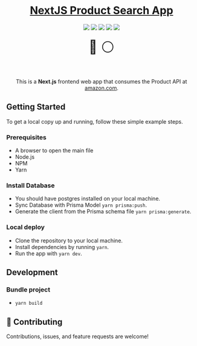 <div align="center">
<h1><a href="#" target="_blank">NextJS Product Search App</a></h1>
</div>

<div align="center">
  <img src="https://img.shields.io/badge/-NextJS-000000?logo=nextdotjs">
  <img src="https://img.shields.io/badge/-ReactJS-61DAFB?logo=react&logoColor=black">
  <img src="https://img.shields.io/badge/-TypeScript-3178C6?logo=TypeScript&logoColor=white">
  <img src="https://img.shields.io/badge/-React%20Query-FF4154?logo=reactquery&logoColor=white">
  
  <img src="https://img.shields.io/badge/-TypeScript-3178C6?logo=TypeScript&logoColor=white">
</div>

<br>

<div align="center" style="font-size:35px">🔴 ⚪️</div>

<br>
<br>


<p align="center">This is a <strong>Next.js</strong> frontend web app that consumes the Product API at <a href="https://www.amazon.com/" target="_blank">amazon.com</a>.</p>

## Getting Started

To get a local copy up and running, follow these simple example steps.

### Prerequisites
- A browser to open the main file
- Node.js
- NPM
- Yarn

### Install Database
- You should have postgres installed on your local machine.
- Sync Database with Prisma Model `yarn prisma:push`.
- Generate the client from the Prisma schema file `yarn prisma:generate`.

### Local deploy
- Clone the repository to your local machine.
- Install dependencies by running `yarn`.
- Run the app with `yarn dev`.

## Development

### Bundle project

- `yarn build`
## 🤝 Contributing

Contributions, issues, and feature requests are welcome!
